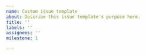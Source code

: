 ```yaml
---
name: Custom issue template
about: Describe this issue template's purpose here.
title: ''
labels: ''
assignees: ''
milestone: 1

---
```



